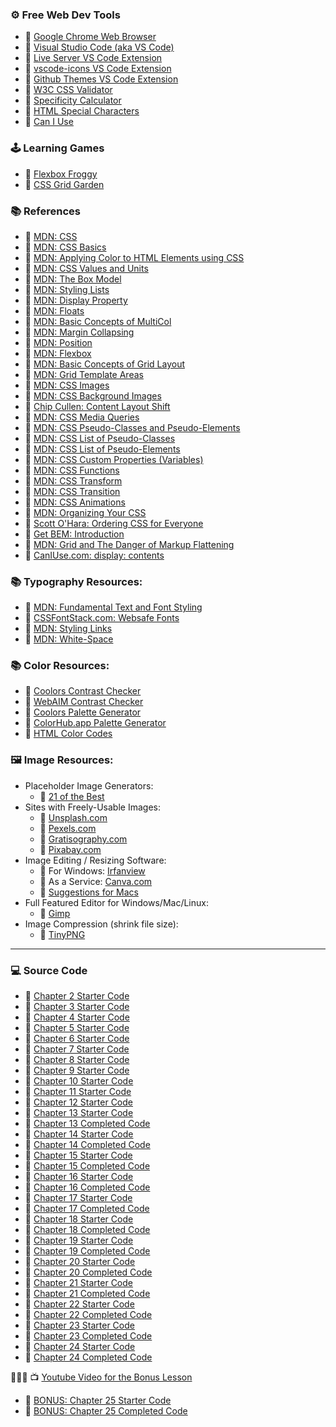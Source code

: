 

### ⚙ Free Web Dev Tools

- 🔗 [Google Chrome Web Browser](https://google.com/chrome/)
- 🔗 [Visual Studio Code (aka VS Code)](https://code.visualstudio.com/)
- 🔗 [Live Server VS Code Extension](https://marketplace.visualstudio.com/items?itemName=ritwickdey.LiveServer)
- 🔗 [vscode-icons VS Code Extension](https://marketplace.visualstudio.com/items?itemName=vscode-icons-team.vscode-icons)
- 🔗 [Github Themes VS Code Extension](https://marketplace.visualstudio.com/items?itemName=GitHub.github-vscode-theme)
- 🔗 [W3C CSS Validator](https://jigsaw.w3.org/css-validator/)
- 🔗 [Specificity Calculator](https://specificity.keegan.st/)
- 🔗 [HTML Special Characters](https://unicode-table.com)
- 🔗 [Can I Use](https://caniuse.com/)

### 🕹️ Learning Games
- 🔗 [Flexbox Froggy](https://flexboxfroggy.com/)
- 🔗 [CSS Grid Garden](https://cssgridgarden.com/)

### 📚 References

- 🔗 [MDN: CSS](https://developer.mozilla.org/en-US/docs/Web/CSS)
- 🔗 [MDN: CSS Basics](https://developer.mozilla.org/en-US/docs/Learn/Getting_started_with_the_web/CSS_basics)
- 🔗 [MDN: Applying Color to HTML Elements using CSS](https://developer.mozilla.org/en-US/docs/Web/HTML/Applying_color)
- 🔗 [MDN: CSS Values and Units](https://developer.mozilla.org/en-US/docs/Learn/CSS/Building_blocks/Values_and_units)
- 🔗 [MDN: The Box Model](https://developer.mozilla.org/en-US/docs/Learn/CSS/Building_blocks/The_box_model)
- 🔗 [MDN: Styling Lists](https://developer.mozilla.org/en-US/docs/Learn/CSS/Styling_text/Styling_lists)
- 🔗 [MDN: Display Property](https://developer.mozilla.org/en-US/docs/Web/CSS/display)
- 🔗 [MDN: Floats](https://developer.mozilla.org/en-US/docs/Learn/CSS/CSS_layout/Floats)
- 🔗 [MDN: Basic Concepts of MultiCol](https://developer.mozilla.org/en-US/docs/Web/CSS/CSS_Columns/Basic_Concepts_of_Multicol)
- 🔗 [MDN: Margin Collapsing](https://developer.mozilla.org/en-US/docs/Web/CSS/CSS_Box_Model/Mastering_margin_collapsing)
- 🔗 [MDN: Position](https://developer.mozilla.org/en-US/docs/Learn/CSS/CSS_layout/Positioning)
- 🔗 [MDN: Flexbox](https://developer.mozilla.org/en-US/docs/Learn/CSS/CSS_layout/Flexbox)
- 🔗 [MDN: Basic Concepts of Grid Layout](https://developer.mozilla.org/en-US/docs/Web/CSS/CSS_Grid_Layout/Basic_Concepts_of_Grid_Layout)
- 🔗 [MDN: Grid Template Areas](https://developer.mozilla.org/en-US/docs/Web/CSS/CSS_Grid_Layout/Grid_Template_Areas)
- 🔗 [MDN: CSS Images](https://developer.mozilla.org/en-US/docs/Web/CSS/CSS_Images)
- 🔗 [MDN: CSS Background Images](https://developer.mozilla.org/en-US/docs/Web/CSS/CSS_Backgrounds_and_Borders/Resizing_background_images)
- 🔗 [Chip Cullen: Content Layout Shift](https://chipcullen.com/what-width-and-height-attributes-to-use-with-responsive-images/)
- 🔗 [MDN: CSS Media Queries](https://developer.mozilla.org/en-US/docs/Learn/CSS/CSS_layout/Media_queries)
- 🔗 [MDN: CSS Pseudo-Classes and Pseudo-Elements](https://developer.mozilla.org/en-US/docs/Learn/CSS/Building_blocks/Selectors/Pseudo-classes_and_pseudo-elements)
- 🔗 [MDN: CSS List of Pseudo-Classes](https://developer.mozilla.org/en-US/docs/Web/CSS/Pseudo-classes)
- 🔗 [MDN: CSS List of Pseudo-Elements](https://developer.mozilla.org/en-US/docs/Web/CSS/Pseudo-elements)
- 🔗 [MDN: CSS Custom Properties (Variables)](https://developer.mozilla.org/en-US/docs/Web/CSS/Using_CSS_custom_properties)
- 🔗 [MDN: CSS Functions](https://developer.mozilla.org/en-US/docs/Web/CSS/CSS_Functions)
- 🔗 [MDN: CSS Transform](https://developer.mozilla.org/en-US/docs/Web/CSS/transform)
- 🔗 [MDN: CSS Transition](https://developer.mozilla.org/en-US/docs/Web/CSS/CSS_Transitions/Using_CSS_transitions)
- 🔗 [MDN: CSS Animations](https://developer.mozilla.org/en-US/docs/Web/CSS/CSS_Animations/Using_CSS_animations)
- 🔗 [MDN: Organizing Your CSS](https://developer.mozilla.org/en-US/docs/Learn/CSS/Building_blocks/Organizing)
- 🔗 [Scott O'Hara: Ordering CSS for Everyone](https://modernweb.com/ordering-css/)
- 🔗 [Get BEM: Introduction](http://getbem.com/introduction/)
- 🔗 [MDN: Grid and The Danger of Markup Flattening](https://developer.mozilla.org/en-US/docs/Web/CSS/CSS_Grid_Layout/CSS_Grid_Layout_and_Accessibility#grid_and_the_danger_of_markup_flattening)
- 🔗 [CanIUse.com: display: contents](https://caniuse.com/?search=display%3A%20contents)

### 📚 Typography Resources:
- 🔗 [MDN: Fundamental Text and Font Styling](https://developer.mozilla.org/en-US/docs/Learn/CSS/Styling_text/Fundamentals)
- 🔗 [CSSFontStack.com: Websafe Fonts](https://www.cssfontstack.com/)
- 🔗 [MDN: Styling Links](https://developer.mozilla.org/en-US/docs/Learn/CSS/Styling_text/Styling_links)
- 🔗 [MDN: White-Space](https://developer.mozilla.org/en-US/docs/Web/CSS/white-space)

### 📚 Color Resources: 
- 🔗 [Coolors Contrast Checker](https://coolors.co/contrast-checker/112a46-acc8e5)
- 🔗 [WebAIM Contrast Checker](https://webaim.org/resources/contrastchecker/)
- 🔗 [Coolors Palette Generator](https://coolors.co/)
- 🔗 [ColorHub.app Palette Generator](https://colorhub.app/)
- 🔗 [HTML Color Codes](https://htmlcolorcodes.com/)

### 🖼️ Image Resources:
- Placeholder Image Generators:
    - 🔗 [21 of the Best](https://loremipsum.io/21-of-the-best-placeholder-image-generators/)
- Sites with Freely-Usable Images: 
    - 🔗 [Unsplash.com](https://unsplash.com/)
    - 🔗 [Pexels.com](https://www.pexels.com/)
    - 🔗 [Gratisography.com](https://gratisography.com/)
    - 🔗 [Pixabay.com](https://pixabay.com/)
- Image Editing / Resizing Software: 
    - 🔗 For Windows: [Irfanview](https://www.irfanview.com/)
    - 🔗 As a Service: [Canva.com](https://www.canva.com/)
    - 🔗 [Suggestions for Macs](https://www.cleverfiles.com/howto/top-5-photo-editing-apps-mac.html)
- Full Featured Editor for Windows/Mac/Linux: 
    - 🔗 [Gimp](https://www.gimp.org/)
- Image Compression (shrink file size): 
    - 🔗 [TinyPNG](https://tinypng.com/)

---

### 💻 Source Code

- 🔗 [Chapter 2 Starter Code](https://github.com/gitdagray/css_course/tree/main/02_lesson_starter)
- 🔗 [Chapter 3 Starter Code](https://github.com/gitdagray/css_course/tree/main/03_lesson_starter)
- 🔗 [Chapter 4 Starter Code](https://github.com/gitdagray/css_course/tree/main/04_lesson_starter)
- 🔗 [Chapter 5 Starter Code](https://github.com/gitdagray/css_course/tree/main/05_lesson_starter)
- 🔗 [Chapter 6 Starter Code](https://github.com/gitdagray/css_course/tree/main/06_lesson_starter)
- 🔗 [Chapter 7 Starter Code](https://github.com/gitdagray/css_course/tree/main/07_lesson_starter)
- 🔗 [Chapter 8 Starter Code](https://github.com/gitdagray/css_course/tree/main/08_lesson_starter)
- 🔗 [Chapter 9 Starter Code](https://github.com/gitdagray/css_course/tree/main/09_lesson_starter)
- 🔗 [Chapter 10 Starter Code](https://github.com/gitdagray/css_course/tree/main/10_lesson_starter)
- 🔗 [Chapter 11 Starter Code](https://github.com/gitdagray/css_course/tree/main/11_lesson_starter)
- 🔗 [Chapter 12 Starter Code](https://github.com/gitdagray/css_course/tree/main/12_lesson_starter)
- 🔗 [Chapter 13 Starter Code](https://github.com/gitdagray/css_course/tree/main/13_lesson_starter)
- 🔗 [Chapter 13 Completed Code](https://github.com/gitdagray/css_course/tree/main/13_lesson)
- 🔗 [Chapter 14 Starter Code](https://github.com/gitdagray/css_course/tree/main/14_lesson_starter)
- 🔗 [Chapter 14 Completed Code](https://github.com/gitdagray/css_course/tree/main/14_lesson)
- 🔗 [Chapter 15 Starter Code](https://github.com/gitdagray/css_course/tree/main/15_lesson_starter)
- 🔗 [Chapter 15 Completed Code](https://github.com/gitdagray/css_course/tree/main/15_lesson)
- 🔗 [Chapter 16 Starter Code](https://github.com/gitdagray/css_course/tree/main/16_lesson_starter)
- 🔗 [Chapter 16 Completed Code](https://github.com/gitdagray/css_course/tree/main/16_lesson)
- 🔗 [Chapter 17 Starter Code](https://github.com/gitdagray/css_course/tree/main/17_lesson_starter)
- 🔗 [Chapter 17 Completed Code](https://github.com/gitdagray/css_course/tree/main/17_lesson)
- 🔗 [Chapter 18 Starter Code](https://github.com/gitdagray/css_course/tree/main/18_lesson_starter)
- 🔗 [Chapter 18 Completed Code](https://github.com/gitdagray/css_course/tree/main/18_lesson)
- 🔗 [Chapter 19 Starter Code](https://github.com/gitdagray/css_course/tree/main/19_lesson_starter)
- 🔗 [Chapter 19 Completed Code](https://github.com/gitdagray/css_course/tree/main/19_lesson)
- 🔗 [Chapter 20 Starter Code](https://github.com/gitdagray/css_course/tree/main/20_lesson_starter)
- 🔗 [Chapter 20 Completed Code](https://github.com/gitdagray/css_course/tree/main/20_lesson)
- 🔗 [Chapter 21 Starter Code](https://github.com/gitdagray/css_course/tree/main/21_lesson_starter)
- 🔗 [Chapter 21 Completed Code](https://github.com/gitdagray/css_course/tree/main/21_lesson)
- 🔗 [Chapter 22 Starter Code](https://github.com/gitdagray/css_course/tree/main/22_lesson_starter)
- 🔗 [Chapter 22 Completed Code](https://github.com/gitdagray/css_course/tree/main/22_lesson)
- 🔗 [Chapter 23 Starter Code](https://github.com/gitdagray/css_course/tree/main/23_lesson_starter)
- 🔗 [Chapter 23 Completed Code](https://github.com/gitdagray/css_course/tree/main/23_lesson)
- 🔗 [Chapter 24 Starter Code](https://github.com/gitdagray/css_course/tree/main/24_lesson_starter)
- 🔗 [Chapter 24 Completed Code](https://github.com/gitdagray/css_course/tree/main/24_lesson)

🚩🚩🚩 
📺 [Youtube Video for the Bonus Lesson](https://youtu.be/VzkWH7mJpe8)
- 🔗 [BONUS: Chapter 25 Starter Code](https://github.com/gitdagray/css_course/tree/main/25_lesson_starter-bonus)
- 🔗 [BONUS: Chapter 25 Completed Code](https://github.com/gitdagray/css_course/tree/main/25_lesson-bonus)
